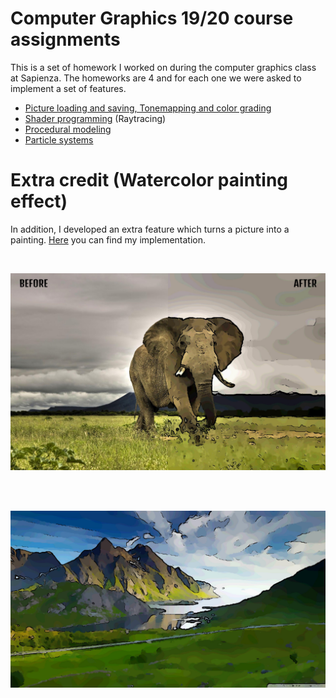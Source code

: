 # Computer Graphics 19/20 course assignments
This is a set of homework I worked on during the computer graphics class at Sapienza. The homeworks are 4 and for each one we were asked to implement a set of features.
- [Picture loading and saving, Tonemapping and color grading](https://github.com/gianmarcopicarella/CS-Computer-graphics-class-homework/tree/master/ImageManipulation) 
- [Shader programming](https://github.com/gianmarcopicarella/CS-Computer-graphics-class-homework/tree/master/Raytracing) (Raytracing)
- [Procedural modeling](https://github.com/gianmarcopicarella/CS-Computer-graphics-class-homework/tree/master/ProceduralModeling)
- [Particle systems](https://github.com/gianmarcopicarella/CS-Computer-graphics-class-homework/tree/master/ParticleSystems)

# Extra credit (Watercolor painting effect)
In addition, I developed an extra feature which turns a picture into a painting. [Here](https://github.com/gianmarcopicarella/CS-Computer-graphics-class-homework/blob/master/ImageManipulation/libs/yocto_grade/yocto_grade.cpp) you can find my implementation.

<br/>
<p align="center">
  <img width="800" src="https://github.com/gianmarcopicarella/CS-Computer-graphics-class-homework/blob/master/elephant_half_filtered.png?raw=true">
</p>
<br/>
<br/>
<p align="center">
  <img width="800" src="https://github.com/gianmarcopicarella/CS-Computer-graphics-class-homework/blob/master/sweden_landscape_full_filtered.jpg?raw=true">
</p>
<br/>

